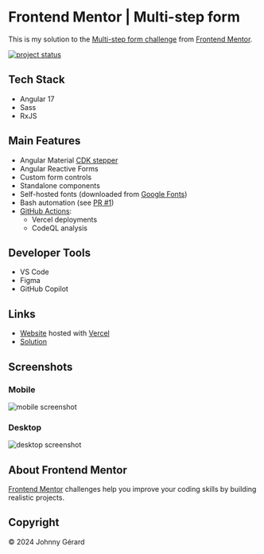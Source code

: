 # Frontend Mentor | Multi-step form
This is my solution to the [Multi-step form challenge](https://www.frontendmentor.io/challenges/multistep-form-YVAnSdqQBJ) from [Frontend Mentor](https://www.frontendmentor.io/).

[![project status](https://img.shields.io/badge/status-solution%20published-success?style=for-the-badge)](https://www.frontendmentor.io/solutions/multistep-form-with-angular-material-cdk-stepper-LyjPtXR1ez)


 ## Tech Stack
- Angular 17
- Sass
- RxJS

## Main Features
- Angular Material [CDK stepper](https://material.angular.io/cdk/stepper/overview)
- Angular Reactive Forms
- Custom form controls
- Standalone components
- Self-hosted fonts (downloaded from [Google Fonts](https://fonts.google.com))
- Bash automation (see [PR #1](../../pull/1))
- [GitHub Actions](../../tree/main/.github/workflows):
  - Vercel deployments
  - CodeQL analysis

## Developer Tools
- VS Code
- Figma
- GitHub Copilot

## Links
 - [Website](https://fem-multi-step-form-jgerard.vercel.app) hosted with [Vercel](https://vercel.com/)
 - [Solution](https://www.frontendmentor.io/solutions/multistep-form-with-angular-material-cdk-stepper-LyjPtXR1ez)

## Screenshots
### Mobile
![mobile screenshot](screenshots/mobile.avif)
### Desktop
![desktop screenshot](screenshots/desktop.avif)

## About Frontend Mentor
[Frontend Mentor](https://www.frontendmentor.io/) challenges help you improve your coding skills by building realistic projects.

## Copyright
© 2024 Johnny Gérard
